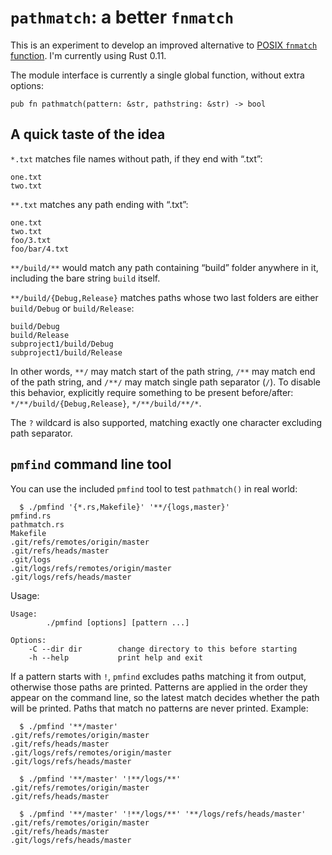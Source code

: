 `pathmatch`: a better `fnmatch`
====

This is an experiment to develop an improved alternative to [POSIX `fnmatch` function](http://pubs.opengroup.org/onlinepubs/9699919799/functions/fnmatch.html). I'm currently using Rust 0.11.

The module interface is currently a single global function, without extra options:

    pub fn pathmatch(pattern: &str, pathstring: &str) -> bool

A quick taste of the idea
----

`*.txt` matches file names without path, if they end with “.txt”:

    one.txt
    two.txt

`**.txt` matches any path ending with “.txt”:

    one.txt
    two.txt
    foo/3.txt
    foo/bar/4.txt

`**/build/**` would match any path containing “build” folder anywhere in it, including the bare string `build` itself.

`**/build/{Debug,Release}` matches paths whose two last folders are either `build/Debug` or `build/Release`:

    build/Debug
    build/Release
    subproject1/build/Debug
    subproject1/build/Release

In other words, `**/` may match start of the path string, `/**` may match end of the path string, and `/**/` may match single path separator (`/`). To disable this behavior, explicitly require something to be present before/after: `*/**/build/{Debug,Release}`, `*/**/build/**/*`.

The `?` wildcard is also supported, matching exactly one character excluding path separator.

`pmfind` command line tool
----

You can use the included `pmfind` tool to test `pathmatch()` in real world:

      $ ./pmfind '{*.rs,Makefile}' '**/{logs,master}'
    pmfind.rs
    pathmatch.rs
    Makefile
    .git/refs/remotes/origin/master
    .git/refs/heads/master
    .git/logs
    .git/logs/refs/remotes/origin/master
    .git/logs/refs/heads/master

Usage:

    Usage:
            ./pmfind [options] [pattern ...]

    Options:
        -C --dir dir        change directory to this before starting
        -h --help           print help and exit

If a pattern starts with `!`, `pmfind` excludes paths matching it from output, otherwise those paths are printed. Patterns are applied in the order they appear on the command line, so the latest match decides whether the path will be printed. Paths that match no patterns are never printed. Example:

      $ ./pmfind '**/master'
    .git/refs/remotes/origin/master
    .git/refs/heads/master
    .git/logs/refs/remotes/origin/master
    .git/logs/refs/heads/master

      $ ./pmfind '**/master' '!**/logs/**'
    .git/refs/remotes/origin/master
    .git/refs/heads/master

      $ ./pmfind '**/master' '!**/logs/**' '**/logs/refs/heads/master'
    .git/refs/remotes/origin/master
    .git/refs/heads/master
    .git/logs/refs/heads/master

